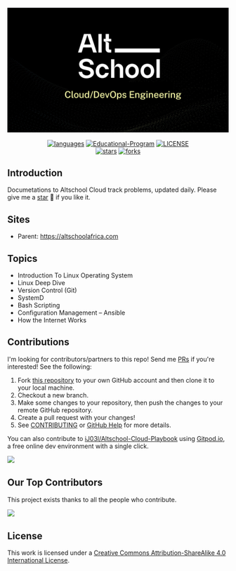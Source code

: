 <p align="center">
  <a href="https://github.com/iJ03l/Altschool-Cloud-Playbook"><img src="./images/Altschoollogo.jpg" alt="Altschoolers-Playbook"></a>
</p>

<p align="center">
  <a href="https://github.com/iJ03l/Altschool-Cloud-Playbook"><img src="https://img.shields.io/badge/langs-Bash%20%7C%20Linux%20%7C%20C%2B%2B%20%7C%2...-red?style=flat-square&color=42b883" alt="languages"></a>
  <a href="https://altschoolafrica.com/#/?id=how-to-join"><img src="https://img.shields.io/badge/organization-join%20us-42b883?style=flat-square" alt="Educational-Program"></a>
  <a href="https://github.com/iJ03l/Altschool-Cloud-Playbook/blob/main/LICENSE"><img src="https://img.shields.io/github/license/iJ03l/Altschool-Cloud-Playbook?color=42b883&style=flat-square" alt="LICENSE"></a><br>
  <a href="https://github.com/iJ03l/Altschool-Cloud-Playbook/stargazers"><img src="https://img.shields.io/github/stars/iJ03l/Altschool-Cloud-Playbook?color=42b883&logo=github&style=flat-square" alt="stars"></a>
  <a href="https://github.com/iJ03l/Altschool-Cloud-Playbook/network/members"><img src="https://img.shields.io/github/forks/iJ03l/Altschool-Cloud-Playbook?color=42b883&logo=github&style=flat-square" alt="forks"></a>

## Introduction

Documetations to Altschool Cloud track problems, updated daily. Please give me a [star](https://github.com/iJ03l/Altschool-Cloud-Playbook) 🌟 if you like it.

## Sites

-   Parent: https://altschoolafrica.com


## Topics

-   Introduction To Linux Operating System
-   Linux Deep Dive
-   Version Control (Git)
-   SystemD
-   Bash Scripting
-   Configuration Management – Ansible
-   How the Internet Works

## Contributions

I'm looking for  contributors/partners to this repo! Send me [PRs](https://github.com/iJ03l/Altschool-Cloud-Playbook/pulls) if you're interested! See the following:

1. Fork [this repository](https://github.com/iJ03l/Altschool-Cloud-Playbook) to your own GitHub account and then clone it to your local machine.
1. Checkout a new branch.
1. Make some changes to your repository, then push the changes to your remote GitHub repository.
1. Create a pull request with your changes!
1. See [CONTRIBUTING](https://github.com/iJ03l/Altschool-Cloud-Playbook/.github/blob/main/CONTRIBUTING.md) or [GitHub Help](https://help.github.com/en) for more details.


You can also contribute to [iJ03l/Altschool-Cloud-Playbook](https://github.com/iJ03l/Altschool-Cloud-Playbook) using [Gitpod.io](https://www.gitpod.io), a free online dev environment with a single click.

<a href="https://gitpod.io/#https://github.com/iJ03l/Altschool-Cloud-Playbook" target="_blank" alt="Open in Gitpod"><img src="https://gitpod.io/button/open-in-gitpod.svg"></a>

<!-- ## Stargazers over time


<a href="https://github.com/iJ03l" target="_blank"><img src="./images/starcharts.svg" alt="Stargazers over time" /></a> -->

## Our Top Contributors

This project exists thanks to all the people who contribute.

<a href="https://github.com/doocs/iJ03l/Altschool-Cloud-Playbook" target="_blank"><img src="https://contrib.rocks/image?repo=iJ03l/Altschool-Cloud-Playbook&max=500" /></a>

## License

This work is licensed under a <a rel="license" href="http://creativecommons.org/licenses/by-sa/4.0/">Creative Commons Attribution-ShareAlike 4.0 International License</a>.
